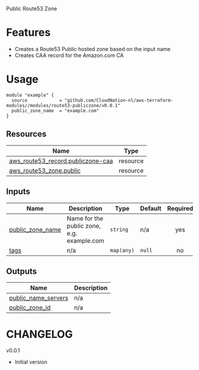 Public Route53 Zone

# Features

- Creates a Route53 Public hosted zone based on the input name
- Creates CAA record for the Amazon.com CA

# Usage

```
module "example" {
  source            = "github.com/CloudNation-nl/aws-terraform-modules//modules/route53-publiczone/v0.0.1"
  public_zone_name  = "example.com"
}
```

## Resources

| Name | Type |
|------|------|
| [aws_route53_record.publiczone-caa](https://registry.terraform.io/providers/hashicorp/aws/latest/docs/resources/route53_record) | resource |
| [aws_route53_zone.public](https://registry.terraform.io/providers/hashicorp/aws/latest/docs/resources/route53_zone) | resource |

## Inputs

| Name | Description | Type | Default | Required |
|------|-------------|------|---------|:--------:|
| <a name="input_public_zone_name"></a> [public\_zone\_name](#input\_public\_zone\_name) | Name for the public zone, e.g. example.com | `string` | n/a | yes |
| <a name="input_tags"></a> [tags](#input\_tags) | n/a | `map(any)` | `null` | no |

## Outputs

| Name | Description |
|------|-------------|
| <a name="output_public_name_servers"></a> [public\_name\_servers](#output\_public\_name\_servers) | n/a |
| <a name="output_public_zone_id"></a> [public\_zone\_id](#output\_public\_zone\_id) | n/a |

# CHANGELOG

v0.0.1
- Initial version